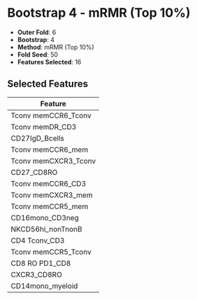 # Bootstrap 4 - mRMR (Top 10%)

- **Outer Fold**: 6
- **Bootstrap**: 4
- **Method**: mRMR (Top 10%)
- **Fold Seed**: 50
- **Features Selected**: 16

## Selected Features

| Feature |
|---------|
| Tconv memCCR6_Tconv |
| Tconv memDR_CD3 |
| CD27IgD_Bcells |
| Tconv memCCR6_mem |
| Tconv memCXCR3_Tconv |
| CD27_CD8RO |
| Tconv memCCR6_CD3 |
| Tconv memCXCR3_mem |
| Tconv memCCR5_mem |
| CD16mono_CD3neg |
| NKCD56hi_nonTnonB |
| CD4 Tconv_CD3 |
| Tconv memCCR5_Tconv |
| CD8 RO PD1_CD8 |
| CXCR3_CD8RO |
| CD14mono_myeloid |

